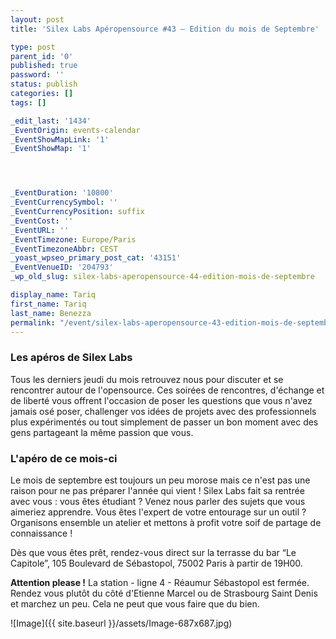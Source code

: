 ```yaml
---
layout: post
title: 'Silex Labs Apéropensource #43 – Edition du mois de Septembre'

type: post
parent_id: '0'
published: true
password: ''
status: publish
categories: []
tags: []

_edit_last: '1434'
_EventOrigin: events-calendar
_EventShowMapLink: '1'
_EventShowMap: '1'




_EventDuration: '10800'
_EventCurrencySymbol: ''
_EventCurrencyPosition: suffix
_EventCost: ''
_EventURL: ''
_EventTimezone: Europe/Paris
_EventTimezoneAbbr: CEST
_yoast_wpseo_primary_post_cat: '43151'
_EventVenueID: '204793'
_wp_old_slug: silex-labs-aperopensource-44-edition-mois-de-septembre

display_name: Tariq
first_name: Tariq
last_name: Benezza
permalink: "/event/silex-labs-aperopensource-43-edition-mois-de-septembre/"
---
```


### Les apéros de Silex Labs

Tous les derniers jeudi du mois retrouvez nous pour discuter et se rencontrer autour de l'opensource. Ces soirées de rencontres, d'échange et de liberté vous offrent l'occasion de poser les questions que vous n'avez jamais osé poser, challenger vos idées de projets avec des professionnels plus expérimentés ou tout simplement de passer un bon moment avec des gens partageant la même passion que vous.

### L'apéro de ce mois-ci

Le mois de septembre est toujours un peu morose mais ce n'est pas une raison pour ne pas préparer l'année qui vient ! Silex Labs fait sa rentrée avec vous
: vous êtes étudiant ? Venez nous parler des sujets que vous aimeriez apprendre. Vous êtes l'expert de votre entourage sur un outil ? Organisons ensemble un atelier et mettons à profit votre soif de partage de connaissance !

Dès que vous êtes prêt, rendez-vous direct sur la terrasse du bar “Le Capitole”, 105 Boulevard de Sébastopol, 75002 Paris à partir de 19H00.

**Attention please !** La station - ligne 4 - Réaumur Sébastopol est fermée. Rendez vous plutôt du côté d'Etienne Marcel ou de Strasbourg Saint Denis et marchez un peu. Cela ne peut que vous faire que du bien.

![Image]({{ site.baseurl }}/assets/Image-687x687.jpg)